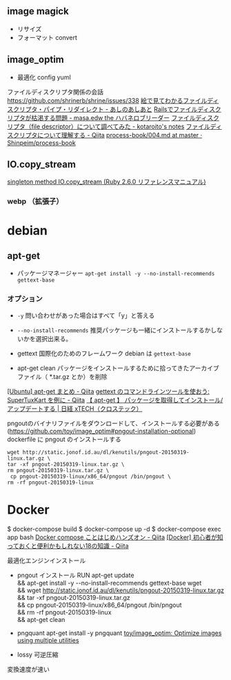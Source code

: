 ## image magick
- リサイズ
- フォーマット convert

## image_optim
- 最適化
config yuml


ファイルディスクリプタ関係の会話
https://github.com/shrinerb/shrine/issues/338
[絵で見てわかるファイルディスクリプタ・パイプ・リダイレクト - あしのあしあと](http://asuwa.hatenablog.com/entry/20110426/1303830417)
[Railsでファイルディスクリプタが枯渇する問題 - masa.edw the ハバネロブリーダー](https://masa-edw.hatenadiary.org/entry/20071120/1195527694)
[ファイルディスクリプタ（file descriptor）について調べてみた - kotaroito's notes](http://kotaroito.hatenablog.com/entry/20120108/1326030769)
[ファイルディスクリプタについて理解する - Qiita](https://qiita.com/toshihirock/items/78286fccf07dbe6df38f)
[process-book/004.md at master · Shinpeim/process-book](https://github.com/Shinpeim/process-book/blob/master/004.md)


## IO.copy_stream
[singleton method IO.copy_stream (Ruby 2.6.0 リファレンスマニュアル)](https://docs.ruby-lang.org/ja/latest/method/IO/s/copy_stream.html)


### webp （拡張子）

# debian
## apt-get
- パッケージマネージャー
`apt-get install -y --no-install-recommends gettext-base`

### オプション
- `-y`
問い合わせがあった場合はすべて「y」と答える

- `--no-install-recommends`
推奨パッケージも一緒にインストールするかしないかを選択出来る。

- gettext
国際化のためのフレームワーク
debian は `gettext-base`

- apt-get clean
パッケージをインストールするために拾ってきたアーカイブファイル（ *.tar.gz とか）を削除

[[Ubuntu] apt-get まとめ - Qiita](https://qiita.com/white_aspara25/items/723ae4ebf0bfefe2115c)
[gettext のコマンドラインツールを使おう: SuperTuxKart を例に - Qiita](https://qiita.com/okano_t/items/da2ba18a65f46b31b699)
[【 apt-get 】 パッケージを取得してインストール/アップデートする | 日経 xTECH（クロステック）](https://tech.nikkeibp.co.jp/it/article/COLUMN/20060227/230709/)

pngoutのバイナリファイルをダウンロードして、インストールする必要がある(https://github.com/toy/image_optim#pngout-installation-optional)
dockerfile に pngout のインストールする
```
wget http://static.jonof.id.au/dl/kenutils/pngout-20150319-linux.tar.gz \
tar -xf pngout-20150319-linux.tar.gz \
rm pngout-20150319-linux.tar.gz \
 cp pngout-20150319-linux/x86_64/pngout /bin/pngout \
rm -rf pngout-20150319-linux
```

# Docker
$ docker-compose build
$ docker-compose up -d
$ docker-compose exec app bash
[Docker compose ことはじめハンズオン - Qiita](https://qiita.com/TsutomuNakamura/items/7e90e5efb36601c5bc8a)
[[Docker] 初心者が知っておくと便利かもしれない18の知識 - Qiita](https://qiita.com/enta0701/items/b872eef6d910908c0e6c)


最適化エンジンインストール
- pngout インストール
RUN apt-get update \
 && apt-get install -y --no-install-recommends gettext-base wget \
 && wget http://static.jonof.id.au/dl/kenutils/pngout-20150319-linux.tar.gz \
 && tar -xf pngout-20150319-linux.tar.gz \
 && cp pngout-20150319-linux/x86_64/pngout /bin/pngout \
 && rm -rf pngout-20150319-linux \
 && apt-get clean

- pngquant
apt-get install -y pngquant
[toy/image_optim: Optimize images using multiple utilities](https://github.com/toy/image_optim#linux---debianubuntu)

- lossy
可逆圧縮

変換速度が速い